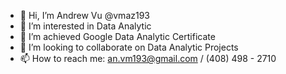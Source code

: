 - 👋 Hi, I’m Andrew Vu @vmaz193
- 👀 I’m interested in Data Analytic
- 🌱 I’m achieved Google Data Analytic Certificate
- 💞️ I’m looking to collaborate on Data Analytic Projects
- 📫 How to reach me: an.vm193@gmail.com / (408) 498 - 2710

<!---
vmaz193/vmaz193 is a ✨ special ✨ repository because its `README.md` (this file) appears on your GitHub profile.
You can click the Preview link to take a look at your changes.
--->
